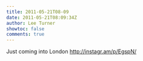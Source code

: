 ```yaml
---
title: 2011-05-21T08-09
date: 2011-05-21T08:09:34Z
author: Lee Turner
showtoc: false
comments: true
---
```


Just coming into London  http://instagr.am/p/EgspN/

